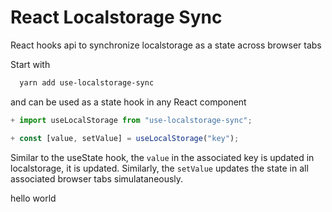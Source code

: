 # React Localstorage Sync

React hooks api to synchronize localstorage as a state across browser tabs

Start with

```bash
  yarn add use-localstorage-sync
```

and can be used as a state hook in any React component

```javascript
+ import useLocalStorage from "use-localstorage-sync";

+ const [value, setValue] = useLocalStorage("key");
```

Similar to the useState hook,  the `value` in the associated key is updated in localstorage, it is updated. Similarly, the `setValue` updates the state in all associated browser tabs simulataneously.

hello world
